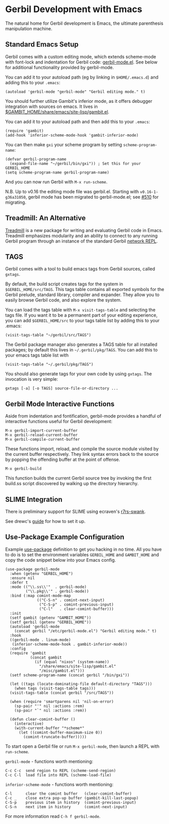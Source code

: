 # Gerbil Development with Emacs

The natural home for Gerbil development is Emacs, the ultimate parenthesis manipulation machine.

## Standard Emacs Setup
Gerbil comes with a custom editing mode, which extends scheme-mode with font-lock and indentation for Gerbil code: [gerbil-mode.el](https://github.com/vyzo/gerbil/blob/master/etc/gerbil-mode.el).
See below for additional functionality provided by gerbil-mode.

You can add it to your autoload path (eg by linking in `$HOME/.emacs.d`) and adding this to your `.emacs`:
```
(autoload 'gerbil-mode "gerbil-mode" "Gerbil editing mode." t)
```

You should further utilize Gambit's inferior mode, as it offers debugger integration with sources on emacs.
It lives in [$GAMBIT_HOME/share/emacs/site-lisp/gambit.el](https://github.com/gambit/gambit/blob/master/misc/gambit.el).

You can add it to your autoload path and then add this to your `.emacs`:
```
(require 'gambit)
(add-hook 'inferior-scheme-mode-hook 'gambit-inferior-mode)
```

You can then make `gxi` your scheme program by setting `scheme-program-name`:
```
(defvar gerbil-program-name
  (expand-file-name "~/gerbil/bin/gxi")) ; Set this for your GERBIL_HOME
(setq scheme-program-name gerbil-program-name)
```

And you can now run Gerbil with `M-x run-scheme`.

N.B. Up to v0.16 the editing mode file was gerbil.el. Starting with `v0.16-1-g36a31050`, gerbil mode has been migrated to gerbil-mode.el; see [#510](https://github.com/vyzo/gerbil/issues/510) for migrating.

## Treadmill: An Alternative

[Treadmill](https://github.com/thunknyc/emacs-treadmill) is a new package for writing and evaluating Gerbil code in Emacs. Treadmill emphasizes modularity and an ability to connect to any running Gerbil program through an instance of the standard Gerbil [network REPL](https://cons.io/reference/net.html#network-repl).

## TAGS

Gerbil comes with a tool to build emacs tags from Gerbil sources, called `gxtags`.

By default, the build script creates tags for the system in
`$GERBIL_HOME/src/TAGS`. This tags table contains all exported symbols
for the Gerbil prelude, standard library, compiler and expander. They
allow you to easily browse Gerbil code, and also explore the system.

You can load the tags table with `M-x visit-tags-table` and selecting the tags file.
If you want it to be a permanent part of your editing experience, you can add
`$GERBIL_HOME/src` to your tags table list by adding this to your .emacs:
```
(visit-tags-table "~/gerbil/src/TAGS")
```

The Gerbil package manager also generates a TAGS table for all installed packages;
by default this lives in `~/.gerbil/pkg/TAGS`. You can add this to your emacs tags
table list with
```
(visit-tags-table "~/.gerbil/pkg/TAGS")
```

You should also generate tags for your own code by using `gxtags`. The invocation
is very simple:
```
gxtags [-a] [-o TAGS] source-file-or-directory ...
```

## Gerbil Mode Interactive Functions

Aside from indentation and fontification, gerbil-mode provides a handful of
interactive functions useful for Gerbil development:

```
M-x gerbil-import-current-buffer
M-x gerbil-reload-current-buffer
M-x gerbil-compile-current-buffer
```

These functions import, reload, and compile the source module visited by
the current buffer respectively. They link syntax errors back to the source
by popping the offending buffer at the point of offense.

```
M-x gerbil-build
```

This function builds the current Gerbil source tree by invoking the first
build.ss script discovered by walking up the directory hierarchy.

## SLIME Integration

There is preliminary support for SLIME using ecraven's [r7rs-swank](https://github.com/ecraven/r7rs-swank).

See drewc's [guide](https://gist.github.com/drewc/5f260537b7914a2b999c8a539fb48098) for how to set it up.

## Use-Package Example Configuration

Example [use-package](https://github.com/jwiegley/use-package) definition to get you
hacking in no time. All you have to do is to set the environment variables
`GERBIL_HOME` and `GAMBIT_HOME` and copy the code snippet below into your Emacs config.

``` elisp
(use-package gerbil-mode
  :when (getenv "GERBIL_HOME")
  :ensure nil
  :defer t
  :mode (("\\.ss\\'"  . gerbil-mode)
         ("\\.pkg\\'" . gerbil-mode))
  :bind (:map comint-mode-map
              (("C-S-n" . comint-next-input)
               ("C-S-p" . comint-previous-input)
               ("C-l"   . clear-comint-buffer)))
  :init
  (setf gambit (getenv "GAMBIT_HOME"))
  (setf gerbil (getenv "GERBIL_HOME"))
  (autoload 'gerbil-mode
    (concat gerbil "/etc/gerbil-mode.el") "Gerbil editing mode." t)
  :hook
  ((gerbil-mode . linum-mode)
   (inferior-scheme-mode-hook . gambit-inferior-mode))
  :config
  (require 'gambit
           (concat gambit
             (if (equal "nixos" (system-name))
               "/share/emacs/site-lisp/gambit.el"
               "/misc/gambit.el")))
  (setf scheme-program-name (concat gerbil "/bin/gxi"))

  (let ((tags (locate-dominating-file default-directory "TAGS")))
    (when tags (visit-tags-table tags)))
  (visit-tags-table (concat gerbil "/src/TAGS"))

  (when (require 'smartparens nil 'nil-on-error)
    (sp-pair "'" nil :actions :rem)
    (sp-pair "`" nil :actions :rem))

  (defun clear-comint-buffer ()
    (interactive)
    (with-current-buffer "*scheme*"
      (let ((comint-buffer-maximum-size 0))
        (comint-truncate-buffer)))))
```

To start open a Gerbil file or run `M-x gerbil-mode`, then launch a REPL with `run-scheme`.

`gerbil-mode` - functions worth mentioning:
```
C-c C-c  send region to REPL (scheme-send-region)
C-c C-l  load file into REPL (scheme-load-file)
```

`inferior-scheme-mode` - functions worth mentioning:
```
C-l      clear the comint buffer   (clear-comint-buffer)
C-c _    close extra pop-up buffer (gambit-kill-last-popup)
C-S-p    previous item in history  (comint-previous-input)
C-S-n    next item in history      (comint-next-input)
```

For more information read `C-h f gerbil-mode`.
